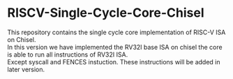 # RISCV-Single-Cycle-Core-Chisel
This repository contains the single cycle core implementation of RISC-V ISA on Chisel. \
In this version we have implemented the RV32I base ISA on chisel the core is able to run all instructions of RV32I ISA. \
Except syscall and FENCES instuction. These instructions will be added in later version.

